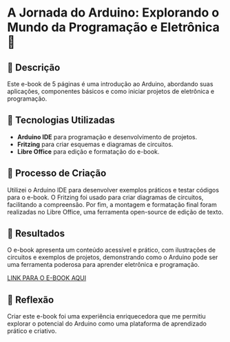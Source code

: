# A Jornada do Arduino: Explorando o Mundo da Programação e Eletrônica 🌌

## 📒 Descrição
Este e-book de 5 páginas é uma introdução ao Arduino, abordando suas aplicações, componentes básicos e como iniciar projetos de eletrônica e programação.

## 🤖 Tecnologias Utilizadas
- **Arduino IDE** para programação e desenvolvimento de projetos.
- **Fritzing** para criar esquemas e diagramas de circuitos.
- **Libre Office** para edição e formatação do e-book.

## 🧐 Processo de Criação
Utilizei o Arduino IDE para desenvolver exemplos práticos e testar códigos para o e-book. O Fritzing foi usado para criar diagramas de circuitos, facilitando a compreensão. Por fim, a montagem e formatação final foram realizadas no Libre Office, uma ferramenta open-source de edição de texto.

## 🚀 Resultados
O e-book apresenta um conteúdo acessível e prático, com ilustrações de circuitos e exemplos de projetos, demonstrando como o Arduino pode ser uma ferramenta poderosa para aprender eletrônica e programação.

[LINK PARA O E-BOOK AQUI]()

## 💭 Reflexão
Criar este e-book foi uma experiência enriquecedora que me permitiu explorar o potencial do Arduino como uma plataforma de aprendizado prático e criativo.
